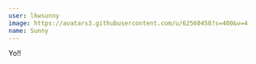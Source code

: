 ```yaml
---
user: lkwsunny
image: https://avatars3.githubusercontent.com/u/62560458?s=400&v=4
name: Sunny
---
```

Yo!!

